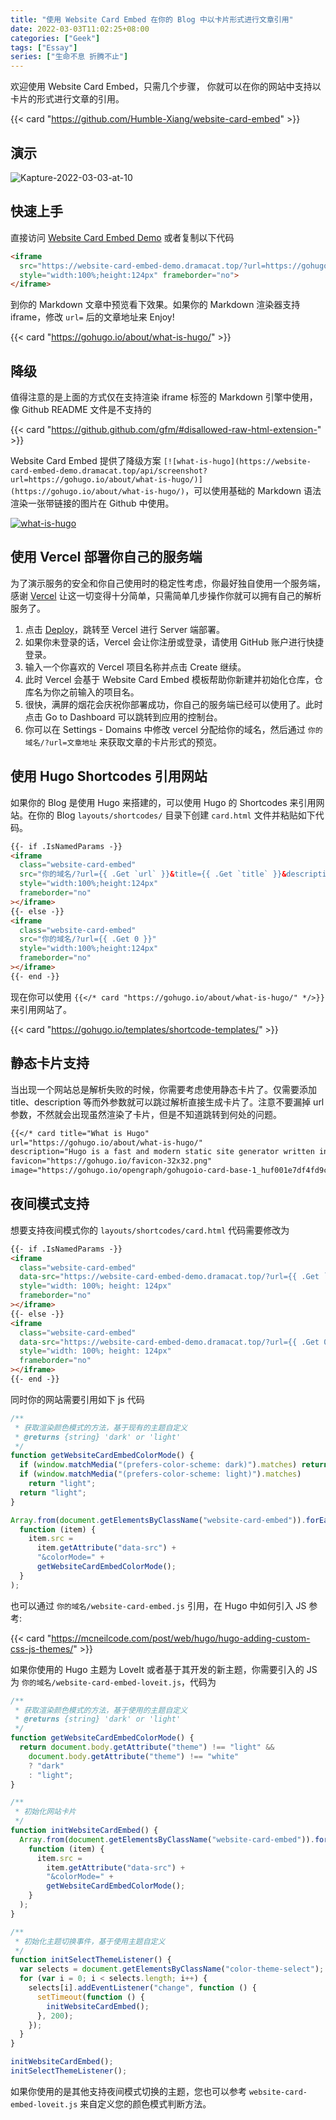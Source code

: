 ```yaml
---
title: "使用 Website Card Embed 在你的 Blog 中以卡片形式进行文章引用"
date: 2022-03-03T11:02:25+08:00
categories: ["Geek"]
tags: ["Essay"]
series: ["生命不息 折腾不止"]
---
```


欢迎使用 Website Card Embed，只需几个步骤， 你就可以在你的网站中支持以卡片的形式进行文章的引用。

{{< card "https://github.com/Humble-Xiang/website-card-embed" >}}

## 演示

![Kapture-2022-03-03-at-10](https://jsd.cdn.zzko.cn/gh/orionpax1997/picx-images-hosting@master/geek/Kapture-2022-03-03-at-10.3b3ttcjbbf80.gif "Demo")

## 快速上手

直接访问 [Website Card Embed Demo](https://website-card-embed-demo.dramacat.top/?url=https://gohugo.io/about/what-is-hugo/) 或者复制以下代码

```md
<iframe 
  src="https://website-card-embed-demo.dramacat.top/?url=https://gohugo.io/about/what-is-hugo/" 
  style="width:100%;height:124px" frameborder="no">
</iframe>
```

到你的 Markdown 文章中预览看下效果。如果你的 Markdown 渲染器支持 iframe，修改 `url=` 后的文章地址来 Enjoy!

{{< card "https://gohugo.io/about/what-is-hugo/" >}}

## 降级

值得注意的是上面的方式仅在支持渲染 iframe 标签的 Markdown 引擎中使用，像 Github README 文件是不支持的

{{< card "https://github.github.com/gfm/#disallowed-raw-html-extension-" >}}

Website Card Embed 提供了降级方案 `[![what-is-hugo](https://website-card-embed-demo.dramacat.top/api/screenshot?url=https://gohugo.io/about/what-is-hugo/)](https://gohugo.io/about/what-is-hugo/)`，可以使用基础的 Markdown 语法渲染一张带链接的图片在 Github 中使用。

[![what-is-hugo](https://website-card-embed.dramacat.top/api/screenshot?url=https://gohugo.io/about/what-is-hugo/)](https://gohugo.io/about/what-is-hugo/)

## 使用 Vercel 部署你自己的服务端

为了演示服务的安全和你自己使用时的稳定性考虑，你最好独自使用一个服务端，感谢 [Vercel](https://vercel.com/docs) 让这一切变得十分简单，只需简单几步操作你就可以拥有自己的解析服务了。

1. 点击 [Deploy](https://vercel.com/import/project?template=https://github.com/Humble-Xiang/website-card-embed)，跳转至 Vercel 进行 Server 端部署。
2. 如果你未登录的话，Vercel 会让你注册或登录，请使用 GitHub 账户进行快捷登录。
3. 输入一个你喜欢的 Vercel 项目名称并点击 Create 继续。
4. 此时 Vercel 会基于 Website Card Embed 模板帮助你新建并初始化仓库，仓库名为你之前输入的项目名。
5. 很快，满屏的烟花会庆祝你部署成功，你自己的服务端已经可以使用了。此时点击 Go to Dashboard 可以跳转到应用的控制台。
6. 你可以在 Settings - Domains 中修改 vercel 分配给你的域名，然后通过 `你的域名/?url=文章地址` 来获取文章的卡片形式的预览。

## 使用 Hugo Shortcodes 引用网站

如果你的 Blog 是使用 Hugo 来搭建的，可以使用 Hugo 的 Shortcodes 来引用网站。在你的 Blog `layouts/shortcodes/` 目录下创建 `card.html` 文件并粘贴如下代码。

```html
{{- if .IsNamedParams -}}
<iframe
  class="website-card-embed"
  src="你的域名/?url={{ .Get `url` }}&title={{ .Get `title` }}&description={{ .Get `description` }}&image={{ .Get `image` }}&favicon={{ .Get `favicon` }}"
  style="width:100%;height:124px"
  frameborder="no"
></iframe>
{{- else -}}
<iframe
  class="website-card-embed"
  src="你的域名/?url={{ .Get 0 }}"
  style="width:100%;height:124px"
  frameborder="no"
></iframe>
{{- end -}}
```

现在你可以使用 `{{</* card "https://gohugo.io/about/what-is-hugo/" */>}}` 来引用网站了。

{{< card "https://gohugo.io/templates/shortcode-templates/" >}}

## 静态卡片支持

当出现一个网站总是解析失败的时候，你需要考虑使用静态卡片了。仅需要添加 title、description 等而外参数就可以跳过解析直接生成卡片了。注意不要漏掉 url 参数，不然就会出现虽然渲染了卡片，但是不知道跳转到何处的问题。

```md
{{</* card title="What is Hugo"
url="https://gohugo.io/about/what-is-hugo/"
description="Hugo is a fast and modern static site generator written in Go, and designed to make website creation fun again."
favicon="https://gohugo.io/favicon-32x32.png"
image="https://gohugo.io/opengraph/gohugoio-card-base-1_huf001e7df4fd9c00c4355abac7d4ca455_242906_filter_11180610884299235099.png" */>}}
```

## 夜间模式支持

想要支持夜间模式你的 `layouts/shortcodes/card.html` 代码需要修改为

```html
{{- if .IsNamedParams -}}
<iframe
  class="website-card-embed"
  data-src="https://website-card-embed-demo.dramacat.top/?url={{ .Get `url` }}&title={{ .Get `title` }}&description={{ .Get `description` }}&image={{ .Get `image` }}&favicon={{ .Get `favicon` }}"
  style="width: 100%; height: 124px"
  frameborder="no"
></iframe>
{{- else -}}
<iframe
  class="website-card-embed"
  data-src="https://website-card-embed-demo.dramacat.top/?url={{ .Get 0 }}"
  style="width: 100%; height: 124px"
  frameborder="no"
></iframe>
{{- end -}}
```

同时你的网站需要引用如下 js 代码

```js
/**
 * 获取渲染颜色模式的方法，基于现有的主题自定义
 * @returns {string} 'dark' or 'light'
 */
function getWebsiteCardEmbedColorMode() {
  if (window.matchMedia("(prefers-color-scheme: dark)").matches) return "dark";
  if (window.matchMedia("(prefers-color-scheme: light)").matches)
    return "light";
  return "light";
}

Array.from(document.getElementsByClassName("website-card-embed")).forEach(
  function (item) {
    item.src =
      item.getAttribute("data-src") +
      "&colorMode=" +
      getWebsiteCardEmbedColorMode();
  }
);
```

也可以通过 `你的域名/website-card-embed.js` 引用，在 Hugo 中如何引入 JS 参考:

{{< card "https://mcneilcode.com/post/web/hugo/hugo-adding-custom-css-js-themes/" >}}

如果你使用的 Hugo 主题为 LoveIt 或者基于其开发的新主题，你需要引入的 JS 为 `你的域名/website-card-embed-loveit.js`，代码为

```js
/**
 * 获取渲染颜色模式的方法，基于使用的主题自定义
 * @returns {string} 'dark' or 'light'
 */
function getWebsiteCardEmbedColorMode() {
  return document.body.getAttribute("theme") !== "light" &&
    document.body.getAttribute("theme") !== "white"
    ? "dark"
    : "light";
}

/**
 * 初始化网站卡片
 */
function initWebsiteCardEmbed() {
  Array.from(document.getElementsByClassName("website-card-embed")).forEach(
    function (item) {
      item.src =
        item.getAttribute("data-src") +
        "&colorMode=" +
        getWebsiteCardEmbedColorMode();
    }
  );
}

/**
 * 初始化主题切换事件，基于使用主题自定义
 */
function initSelectThemeListener() {
  var selects = document.getElementsByClassName("color-theme-select");
  for (var i = 0; i < selects.length; i++) {
    selects[i].addEventListener("change", function () {
      setTimeout(function () {
        initWebsiteCardEmbed();
      }, 200);
    });
  }
}

initWebsiteCardEmbed();
initSelectThemeListener();
```

如果你使用的是其他支持夜间模式切换的主题，您也可以参考 `website-card-embed-loveit.js` 来自定义您的颜色模式判断方法。
